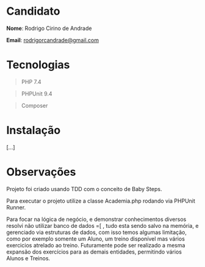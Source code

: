 # Candidato

**Nome**: Rodrigo Cirino de Andrade

**Email**: rodrigorcandrade@gmail.com

# Tecnologias
> PHP 7.4

> PHPUnit 9.4

> Composer

# Instalação
[...]

# Observações

Projeto foi criado usando TDD com o conceito de Baby Steps.

Para executar o projeto utilize a classe Academia.php rodando via PHPUnit Runner.

Para focar na lógica de negócio, e demonstrar conhecimentos diversos resolvi não utilizar
banco de dados =[ , tudo esta sendo salvo na memória, e gerenciado via estruturas de dados, 
com isso temos algumas limitação, como por exemplo somente um Aluno, um treino disponível mas vários exercicios atrelado ao treino. 
Futuramente pode ser realizado a mesma expansão dos exercícios para as demais entidades, permitindo vários Alunos e Treinos.


